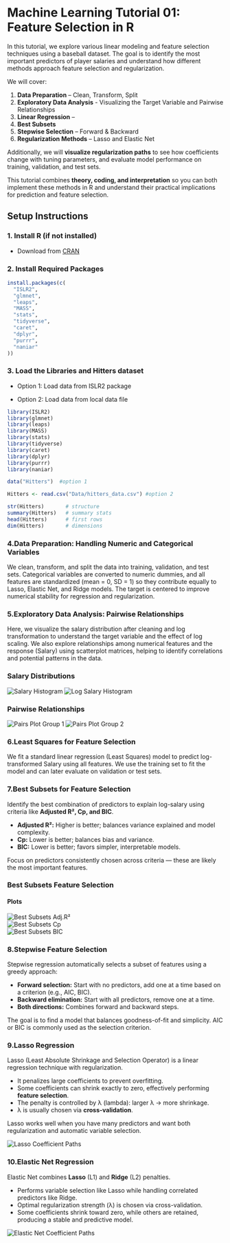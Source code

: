 # Machine Learning Tutorial 01: Feature Selection in R
In this tutorial, we explore various linear modeling and feature selection techniques using a baseball dataset. The goal is to identify the most important predictors of player salaries and understand how different methods approach feature selection and regularization.

We will cover:  

1. **Data Preparation** – Clean, Transform, Split 
2. **Exploratory Data Analysis** - Visualizing the Target Variable and Pairwise Relationships
3. **Linear Regression** – 
4. **Best Subsets**
5. **Stepwise Selection** – Forward & Backward  
10. **Regularization Methods** – Lasso and Elastic Net

Additionally, we will **visualize regularization paths** to see how coefficients change with tuning parameters, and evaluate model performance on training, validation, and test sets.  

This tutorial combines **theory, coding, and interpretation** so you can both implement these methods in R and understand their practical implications for prediction and feature selection.

## Setup Instructions

### 1. Install R (if not installed)
- Download from [CRAN](https://cran.r-project.org/)  

### 2. Install Required Packages

```r 
install.packages(c(
  "ISLR2",
  "glmnet",
  "leaps",
  "MASS",
  "stats",
  "tidyverse",
  "caret",
  "dplyr",
  "purrr",
  "naniar"
))

````

### 3. Load the Libraries and Hitters dataset

- Option 1: Load data from ISLR2 package
  
- Option 2: Load data from local data file 

```r
library(ISLR2)
library(glmnet)
library(leaps)
library(MASS)
library(stats)
library(tidyverse)
library(caret)
library(dplyr)
library(purrr)
library(naniar)

data("Hitters")  #option 1

Hitters <- read.csv("Data/hitters_data.csv") #option 2

str(Hitters)       # structure
summary(Hitters)   # summary stats
head(Hitters)      # first rows
dim(Hitters)       # dimensions
```

### 4.Data Preparation: Handling Numeric and Categorical Variables

We clean, transform, and split the data into training, validation, and test sets. Categorical variables are converted to numeric dummies, and all features are standardized (mean = 0, SD = 1) so they contribute equally to Lasso, Elastic Net, and Ridge models. The target is centered to improve numerical stability for regression and regularization.

### 5.Exploratory Data Analysis: Pairwise Relationships

Here, we visualize the salary distribution after cleaning and log transformation to understand the target variable and the effect of log scaling.
We also explore relationships among numerical features and the response (Salary) using scatterplot matrices, helping to identify correlations and potential patterns in the data.

### Salary Distributions
![Salary Histogram](Figures/salary_histogram.png)
![Log Salary Histogram](Figures/logsalary_histogram.png)

### Pairwise Relationships
![Pairs Plot Group 1](Figures/pairs_group1.png)
![Pairs Plot Group 2](Figures/pairs_group2.png)



### 6.Least Squares for Feature Selection

We fit a standard linear regression (Least Squares) model to predict log-transformed Salary using all features. We use the training set to fit the model and can later evaluate on validation or test sets.

### 7.Best Subsets for Feature Selection

Identify the best combination of predictors to explain log-salary using criteria like **Adjusted R², Cp, and BIC**.

- **Adjusted R²:** Higher is better; balances variance explained and model complexity.  
- **Cp:** Lower is better; balances bias and variance.  
- **BIC:** Lower is better; favors simpler, interpretable models.

Focus on predictors consistently chosen across criteria — these are likely the most important features.

### Best Subsets Feature Selection

#### Plots
![Best Subsets Adj.R²](Figures/bestsub_adjR2.png)  
![Best Subsets Cp](Figures/bestsub_Cp.png)  
![Best Subsets BIC](Figures/bestsub_BIC.png)

### 8.Stepwise Feature Selection

Stepwise regression automatically selects a subset of features using a greedy approach:  

- **Forward selection:** Start with no predictors, add one at a time based on a criterion (e.g., AIC, BIC).  
- **Backward elimination:** Start with all predictors, remove one at a time.  
- **Both directions:** Combines forward and backward steps.  

The goal is to find a model that balances goodness-of-fit and simplicity. AIC or BIC is commonly used as the selection criterion.

### 9.Lasso Regression

Lasso (Least Absolute Shrinkage and Selection Operator) is a linear regression technique with regularization.  

- It penalizes large coefficients to prevent overfitting.  
- Some coefficients can shrink exactly to zero, effectively performing **feature selection**.  
- The penalty is controlled by λ (lambda): larger λ → more shrinkage.  
- λ is usually chosen via **cross-validation**.  

Lasso works well when you have many predictors and want both regularization and automatic variable selection.

![Lasso Coefficient Paths](Figures/lasso_coeff_paths.png)  

### 10.Elastic Net Regression

Elastic Net combines **Lasso** (L1) and **Ridge** (L2) penalties.  

- Performs variable selection like Lasso while handling correlated predictors like Ridge.  
- Optimal regularization strength (λ) is chosen via cross-validation.  
- Some coefficients shrink toward zero, while others are retained, producing a stable and predictive model.

![Elastic Net Coefficient Paths](Figures/elasticnet_coeff_paths.png)

